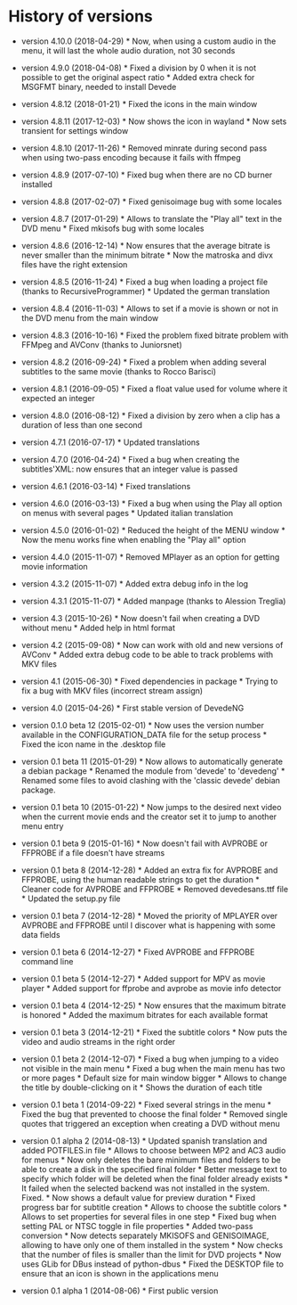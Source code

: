 # History of versions #

* version 4.10.0 (2018-04-29)
      * Now, when using a custom audio in the menu, it will last the whole audio duration, not 30 seconds

* version 4.9.0 (2018-04-08)
      * Fixed a division by 0 when it is not possible to get the original aspect ratio
      * Added extra check for MSGFMT binary, needed to install Devede

* version 4.8.12 (2018-01-21)
      * Fixed the icons in the main window

* version 4.8.11 (2017-12-03)
      * Now shows the icon in wayland
      * Now sets transient for settings window

* version 4.8.10 (2017-11-26)
      * Removed minrate during second pass when using two-pass encoding because it fails with ffmpeg

* version 4.8.9 (2017-07-10)
      * Fixed bug when there are no CD burner installed

* version 4.8.8 (2017-02-07)
      * Fixed genisoimage bug with some locales

* version 4.8.7 (2017-01-29)
      * Allows to translate the "Play all" text in the DVD menu
      * Fixed mkisofs bug with some locales

* version 4.8.6 (2016-12-14)
      * Now ensures that the average bitrate is never smaller than the minimum bitrate
      * Now the matroska and divx files have the right extension

* version 4.8.5 (2016-11-24)
      * Fixed a bug when loading a project file (thanks to RecursiveProgrammer)
      * Updated the german translation

* version 4.8.4 (2016-11-03)
      * Allows to set if a movie is shown or not in the DVD menu from the main window

* version 4.8.3 (2016-10-16)
      * Fixed the problem fixed bitrate problem with FFMpeg and AVConv (thanks to Juniorsnet)

* version 4.8.2 (2016-09-24)
      * Fixed a problem when adding several subtitles to the same movie (thanks to Rocco Barisci)

* version 4.8.1 (2016-09-05)
      * Fixed a float value used for volume where it expected an integer

* version 4.8.0 (2016-08-12)
      * Fixed a division by zero when a clip has a duration of less than one second

* version 4.7.1 (2016-07-17)
      * Updated translations

* version 4.7.0 (2016-04-24)
      * Fixed a bug when creating the subtitles'XML: now ensures that an integer value is passed

* version 4.6.1 (2016-03-14)
      * Fixed translations

* version 4.6.0 (2016-03-13)
      * Fixed a bug when using the Play all option on menus with several pages
      * Updated italian translation

* version 4.5.0 (2016-01-02)
      * Reduced the height of the MENU window
      * Now the menu works fine when enabling the "Play all" option

* version 4.4.0 (2015-11-07)
      * Removed MPlayer as an option for getting movie information

* version 4.3.2 (2015-11-07)
      * Added extra debug info in the log

* version 4.3.1 (2015-11-07)
      * Added manpage (thanks to Alession Treglia)

* version 4.3 (2015-10-26)
      * Now doesn't fail when creating a DVD without menu
      * Added help in html format

* version 4.2 (2015-09-08)
      * Now can work with old and new versions of AVConv
      * Added extra debug code to be able to track problems with MKV files

* version 4.1 (2015-06-30)
      * Fixed dependencies in package
      * Trying to fix a bug with MKV files (incorrect stream assign)

* version 4.0 (2015-04-26)
      * First stable version of DevedeNG

* version 0.1.0 beta 12 (2015-02-01)
      * Now uses the version number available in the CONFIGURATION_DATA file for the setup process
      * Fixed the icon name in the .desktop file

* version 0.1 beta 11 (2015-01-29)
      * Now allows to automatically generate a debian package
      * Renamed the module from 'devede' to 'devedeng'
      * Renamed some files to avoid clashing with the 'classic devede' debian package.

* version 0.1 beta 10 (2015-01-22)
      * Now jumps to the desired next video when the current movie ends and the creator set it to jump to another menu entry

* version 0.1 beta 9 (2015-01-16)
      * Now doesn't fail with AVPROBE or FFPROBE if a file doesn't have streams

* version 0.1 beta 8 (2014-12-28)
      * Added an extra fix for AVPROBE and FFPROBE, using the human readable strings to get the duration
      * Cleaner code for AVPROBE and FFPROBE
      * Removed devedesans.ttf file
      * Updated the setup.py file

* version 0.1 beta 7 (2014-12-28)
      * Moved the priority of MPLAYER over AVPROBE and FFPROBE until I discover what is happening with some data fields

* version 0.1 beta 6 (2014-12-27)
      * Fixed AVPROBE and FFPROBE command line

* version 0.1 beta 5 (2014-12-27)
      * Added support for MPV as movie player
      * Added support for ffprobe and avprobe as movie info detector

* version 0.1 beta 4 (2014-12-25)
      * Now ensures that the maximum bitrate is honored
      * Added the maximum bitrates for each available format

* version 0.1 beta 3 (2014-12-21)
      * Fixed the subtitle colors
      * Now puts the video and audio streams in the right order

* version 0.1 beta 2 (2014-12-07)
      * Fixed a bug when jumping to a video not visible in the main menu
      * Fixed a bug when the main menu has two or more pages
      * Default size for main window bigger
      * Allows to change the title by double-clicking on it
      * Shows the duration of each title

* version 0.1 beta 1 (2014-09-22)
      * Fixed several strings in the menu
      * Fixed the bug that prevented to choose the final folder
      * Removed single quotes that triggered an exception when creating a DVD without menu

* version 0.1 alpha 2 (2014-08-13)
      * Updated spanish translation and added POTFILES.in file
      * Allows to choose between MP2 and AC3 audio for menus
      * Now only deletes the bare minimum files and folders to be able to create a disk in the specified final folder
      * Better message text to specify which folder will be deleted when the final folder already exists
      * It failed when the selected backend was not installed in the system. Fixed.
      * Now shows a default value for preview duration
      * Fixed progress bar for subtitle creation
      * Allows to choose the subtitle colors
      * Allows to set properties for several files in one step
      * Fixed bug when setting PAL or NTSC toggle in file properties
      * Added two-pass conversion
      * Now detects separately MKISOFS and GENISOIMAGE, allowing to have only one of them installed in the system
      * Now checks that the number of files is smaller than the limit for DVD projects
      * Now uses GLib for DBus instead of python-dbus
      * Fixed the DESKTOP file to ensure that an icon is shown in the applications menu

* version 0.1 alpha 1 (2014-08-06)
      * First public version
